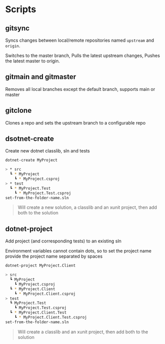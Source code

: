 # Scripts

## gitsync

Syncs changes between local/remote repositories named `upstream` and `origin`.

Switches to the master branch,
Pulls the latest upstream changes, 
Pushes the latest master to origin.

## gitmain and gitmaster

Removes all local branches except the default branch, supports main or master

## gitclone

Clones a repo and sets the upstream branch to a configurable repo

## dsotnet-create

Create new dotnet classlib, sln and tests

```sh
dotnet-create MyProject
```

```sh
> * src
  ┗ * MyProject
    ┗ * MyProject.csproj
> * test
  ┗ * MyProject.Test
    ┗ * MyProject.Test.csproj
set-from-the-folder-name.sln
```

> Will create a new solution, a classlib and an xunit project, then add both to the solution

## dotnet-project

Add project (and corresponding tests) to an existing sln

Environment variables cannot contain dots, so to set the project name provide the project name separated by spaces

```sh
dotnet-project MyProject.Client
```

```sh
> src
  ┗ MyProject
    ┗ MyProject.csproj
  ┗ * MyProject.Client
    ┗ * MyProject.Client.csproj
> test
  ┗ MyProject.Test
    ┗ MyProject.Test.csproj
  ┗ * MyProject.Client.Test
    ┗ * MyProject.Client.Test.csproj
set-from-the-folder-name.sln
```

> Will create a classlib and an xunit project, then add both to the solution
